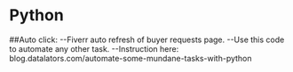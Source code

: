 # Python
##Auto click:
--Fiverr auto refresh of buyer requests page.
--Use this code to automate any other task.
--Instruction here: blog.datalators.com/automate-some-mundane-tasks-with-python
